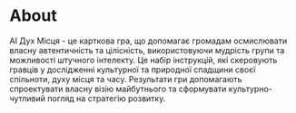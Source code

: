 # About 

АІ Дух Місця - це карткова гра, що допомагає громадам осмислювати власну автентичність та цілісність, використовуючи мудрість групи та можливості штучного інтелекту. Це набір інструкцій, які скеровують гравців у дослідженні культурної та природної спадщини своєї спільноти, духу місця та часу. Результати гри допомагають спроектувати власну візію майбутнього та сформувати культурно-чутливий погляд на стратегію розвитку.